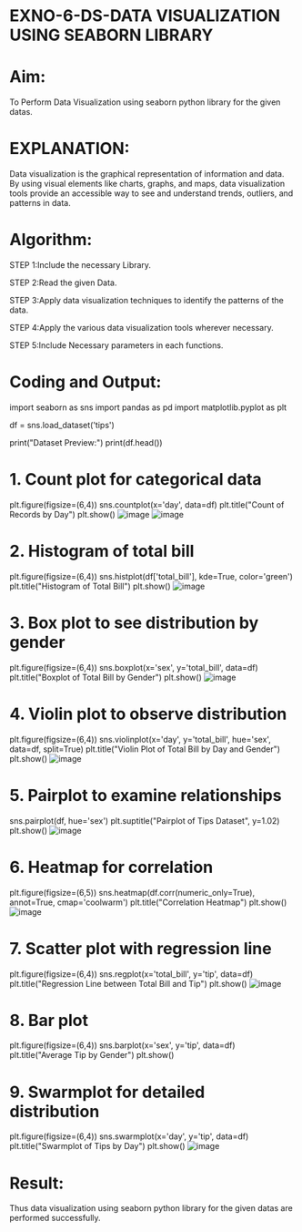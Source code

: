# EXNO-6-DS-DATA VISUALIZATION USING SEABORN LIBRARY

# Aim:
  To Perform Data Visualization using seaborn python library for the given datas.

# EXPLANATION:
Data visualization is the graphical representation of information and data. By using visual elements like charts, graphs, and maps, data visualization tools provide an accessible way to see and understand trends, outliers, and patterns in data.

# Algorithm:
STEP 1:Include the necessary Library.

STEP 2:Read the given Data.

STEP 3:Apply data visualization techniques to identify the patterns of the data.

STEP 4:Apply the various data visualization tools wherever necessary.

STEP 5:Include Necessary parameters in each functions.

# Coding and Output:

import seaborn as sns
import pandas as pd
import matplotlib.pyplot as plt

df = sns.load_dataset('tips')  


print("Dataset Preview:")
print(df.head())


# 1. Count plot for categorical data
plt.figure(figsize=(6,4))
sns.countplot(x='day', data=df)
plt.title("Count of Records by Day")
plt.show()
![image](https://github.com/user-attachments/assets/349406d6-070c-4d95-b95f-58ba510bd6c6)
![image](https://github.com/user-attachments/assets/4d536a4f-cad2-4a11-910f-ad4804839d27)



# 2. Histogram of total bill
plt.figure(figsize=(6,4))
sns.histplot(df['total_bill'], kde=True, color='green')
plt.title("Histogram of Total Bill")
plt.show()
![image](https://github.com/user-attachments/assets/7e0ed4e2-4fc8-49e5-92a5-48252e481d6c)


# 3. Box plot to see distribution by gender
plt.figure(figsize=(6,4))
sns.boxplot(x='sex', y='total_bill', data=df)
plt.title("Boxplot of Total Bill by Gender")
plt.show()
![image](https://github.com/user-attachments/assets/565daf02-bcfb-4a5b-9fac-2a3585189d33)


# 4. Violin plot to observe distribution
plt.figure(figsize=(6,4))
sns.violinplot(x='day', y='total_bill', hue='sex', data=df, split=True)
plt.title("Violin Plot of Total Bill by Day and Gender")
plt.show()
![image](https://github.com/user-attachments/assets/c39cd7bb-b672-486e-968f-dc4fbec0f585)


# 5. Pairplot to examine relationships
sns.pairplot(df, hue='sex')
plt.suptitle("Pairplot of Tips Dataset", y=1.02)
plt.show()
![image](https://github.com/user-attachments/assets/ba2545e2-880d-4b29-bc5c-1e1b2de743a5)


# 6. Heatmap for correlation
plt.figure(figsize=(6,5))
sns.heatmap(df.corr(numeric_only=True), annot=True, cmap='coolwarm')
plt.title("Correlation Heatmap")
plt.show()
![image](https://github.com/user-attachments/assets/a0b90262-d34f-4030-b08b-6c58d07c6b44)

# 7. Scatter plot with regression line
plt.figure(figsize=(6,4))
sns.regplot(x='total_bill', y='tip', data=df)
plt.title("Regression Line between Total Bill and Tip")
plt.show()
![image](https://github.com/user-attachments/assets/1a36700c-fa62-4e37-a8de-57e81d1c5c14)

# 8. Bar plot
plt.figure(figsize=(6,4))
sns.barplot(x='sex', y='tip', data=df)
plt.title("Average Tip by Gender")
plt.show()

# 9. Swarmplot for detailed distribution
plt.figure(figsize=(6,4))
sns.swarmplot(x='day', y='tip', data=df)
plt.title("Swarmplot of Tips by Day")
plt.show()
![image](https://github.com/user-attachments/assets/84677590-35be-4161-9897-5047ab96df0e)



# Result:
 Thus data visualization using seaborn python library for the given datas are performed successfully.

